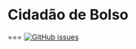 # Cidadão de Bolso 
===
[![GitHub issues](https://img.shields.io/github/issues/ArthurSampaio/CidadaoDeBolso.svg)](https://github.com/ArthurSampaio/CidadaoDeBolso/issues)